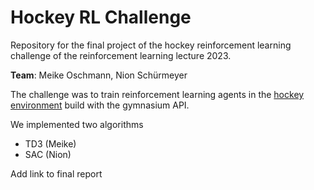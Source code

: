 # Hockey RL Challenge

Repository for the final project of the hockey reinforcement learning challenge of the reinforcement learning lecture 2023.

**Team**: Meike Oschmann, Nion Schürmeyer

The challenge was to train reinforcement learning agents in the [hockey environment](https://github.com/martius-lab/laser-hockey-env) build with the gymnasium API.

We implemented two algorithms
- TD3 (Meike)
- SAC (Nion)


Add link to final report
